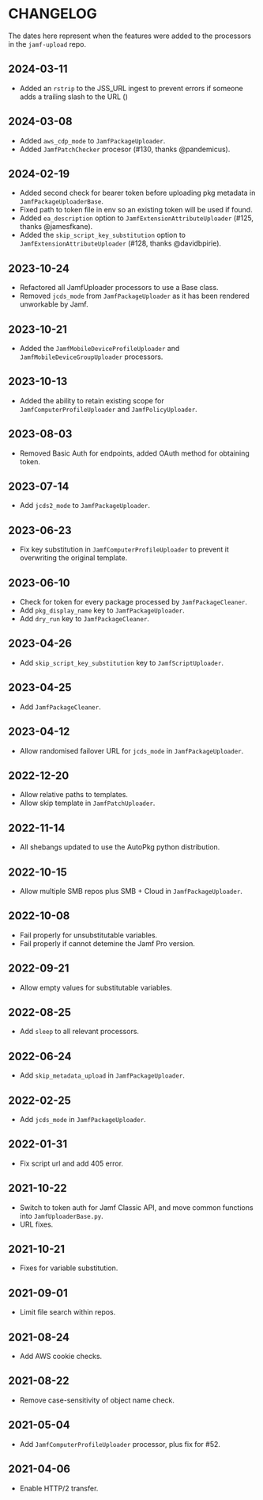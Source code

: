 # CHANGELOG

The dates here represent when the features were added to the processors in the `jamf-upload` repo.

## 2024-03-11

* Added an `rstrip` to the JSS_URL ingest to prevent errors if someone adds a trailing slash to the URL ()

## 2024-03-08

* Added `aws_cdp_mode` to `JamfPackageUploader`.
* Added `JamfPatchChecker` procesor (#130, thanks @pandemicus).

## 2024-02-19

* Added second check for bearer token before uploading pkg metadata in `JamfPackageUploaderBase`.
* Fixed path to token file in env so an existing token will be used if found.
* Added `ea_description` option to `JamfExtensionAttributeUploader` (#125, thanks @jamesfkane).
* Added the `skip_script_key_substitution` option to `JamfExtensionAttributeUploader` (#128, thanks @davidbpirie).

## 2023-10-24

* Refactored all JamfUploader processors to use a Base class.
* Removed `jcds_mode` from `JamfPackageUploader` as it has been rendered unworkable by Jamf.

## 2023-10-21

* Added the `JamfMobileDeviceProfileUploader` and `JamfMobileDeviceGroupUploader` processors.

## 2023-10-13

* Added the ability to retain existing scope for `JamfComputerProfileUploader` and `JamfPolicyUploader`.

## 2023-08-03

* Removed Basic Auth for endpoints, added OAuth method for obtaining token.

## 2023-07-14

* Add `jcds2_mode` to `JamfPackageUploader`.
  
## 2023-06-23

* Fix key substitution in `JamfComputerProfileUploader` to prevent it overwriting the original template.

## 2023-06-10

* Check for token for every package processed by `JamfPackageCleaner`.
* Add `pkg_display_name` key to `JamfPackageUploader`.
* Add `dry_run` key to `JamfPackageCleaner`.

## 2023-04-26

* Add `skip_script_key_substitution` key to `JamfScriptUploader`.

## 2023-04-25

* Add `JamfPackageCleaner`.

## 2023-04-12

* Allow randomised failover URL for `jcds_mode` in `JamfPackageUploader`.

## 2022-12-20

* Allow relative paths to templates.
* Allow skip template in `JamfPatchUploader`.

## 2022-11-14

* All shebangs updated to use the AutoPkg python distribution.

## 2022-10-15

* Allow multiple SMB repos plus SMB + Cloud in `JamfPackageUploader`.

## 2022-10-08

* Fail properly for unsubstitutable variables.
* Fail properly if cannot detemine the Jamf Pro version.

## 2022-09-21

* Allow empty values for substitutable variables.

## 2022-08-25

* Add `sleep` to all relevant processors.

## 2022-06-24

* Add `skip_metadata_upload` in `JamfPackageUploader`.

## 2022-02-25

* Add `jcds_mode` in `JamfPackageUploader`.

## 2022-01-31

* Fix script url and add 405 error.

## 2021-10-22

* Switch to token auth for Jamf Classic API, and move common functions into `JamfUploaderBase.py`.
* URL fixes.
  
## 2021-10-21

* Fixes for variable substitution.

## 2021-09-01

* Limit file search within repos.

## 2021-08-24

* Add AWS cookie checks.

## 2021-08-22

* Remove case-sensitivity of object name check.

## 2021-05-04

* Add `JamfComputerProfileUploader` processor, plus fix for #52.

## 2021-04-06

* Enable HTTP/2 transfer.
